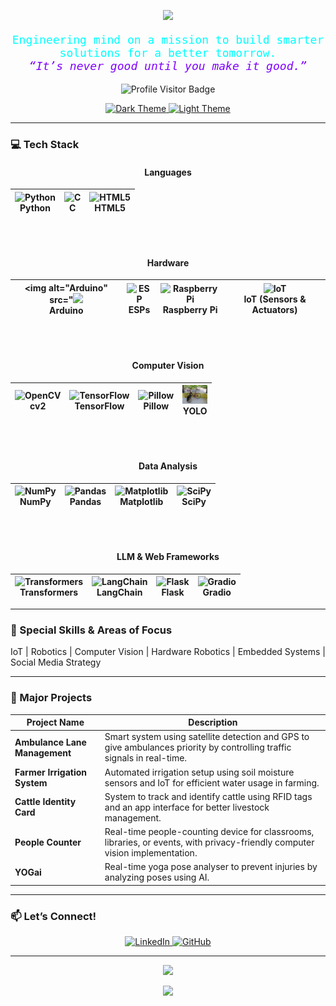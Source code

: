 <p align="center">
  <img src="https://capsule-render.vercel.app/api?type=waving&color=00FFFF,7F00FF&height=160&section=header&text=Shaurya%20Gupta&fontSize=56&fontWeight=700&fontColor=00FFFF&animation=fadeIn" />
</p>

<p align="center" style="font-size: 18px; font-family: monospace; color:#00FFFF;">
  Engineering mind on a mission to build smarter solutions for a better tomorrow.<br />
  <em style="color:#7F00FF;">“It’s never good until you make it good.”</em>
</p>
<p align="center">
  <img src="https://visitor-badge.laobi.icu/badge?page_id=shaurya-g123" alt="Profile Visitor Badge" />
</p>

<p align="center">
  <a href="https://github.com/shaurya-g123?tab=overview&theme=dark" target="_blank">
    <img src="https://img.shields.io/badge/Theme-Dark-121212?style=for-the-badge&logo=github&logoColor=00FFFF" alt="Dark Theme" />
  </a>
  <a href="https://github.com/shaurya-g123?tab=overview&theme=light" target="_blank">
    <img src="https://img.shields.io/badge/Theme-Light-F0F0F0?style=for-the-badge&logo=github&logoColor=7F00FF" alt="Light Theme" />
  </a>
</p>

---

### 💻 Tech Stack

<div align="center">

#### Languages  

| <img alt="Python" src="https://cdn.jsdelivr.net/gh/devicons/devicon/icons/python/python-original.svg" width="40" /><br>Python | <img alt="C" src="https://cdn.jsdelivr.net/gh/devicons/devicon/icons/c/c-original.svg" width="40" /><br>C | <img alt="HTML5" src="https://cdn.jsdelivr.net/gh/devicons/devicon/icons/html5/html5-original.svg" width="40" /><br>HTML5 |
| :---: | :---: | :---: |


<br /><br />

#### Hardware  

| <img alt="Arduino" src="<img src="https://cdn.jsdelivr.net/gh/devicons/devicon@latest/icons/arduino/arduino-original.svg" width="40" /><br>Arduino | <img alt="ESP" src="https://upload.wikimedia.org/wikipedia/commons/0/00/Espressif_logo.svg" width="40" /><br>ESPs | <img alt="Raspberry Pi" src="https://upload.wikimedia.org/wikipedia/commons/thumb/5/5f/Raspberry_Pi_Logo.svg/1024px-Raspberry_Pi_Logo.svg.png" width="40" /><br>Raspberry Pi | <img alt="IoT" src="https://cdn-icons-png.flaticon.com/512/1239/1239337.png" width="40" /><br>IoT (Sensors & Actuators) |
| :---: | :---: | :---: | :---: |


<br /><br />

#### Computer Vision  

| <img alt="OpenCV" src="https://upload.wikimedia.org/wikipedia/commons/5/5f/OpenCV_Logo_with_text_svg_version.svg" width="40" /><br>cv2 | <img alt="TensorFlow" src="https://cdn.jsdelivr.net/gh/devicons/devicon/icons/tensorflow/tensorflow-original.svg" width="40" /><br>TensorFlow | <img alt="Pillow" src="https://pillow.readthedocs.io/en/stable/_static/pillow-logo-light-text.svg" width="40" /><br>Pillow | <img alt="YOLO" src="https://raw.githubusercontent.com/AlexeyAB/darknet/master/data/dog.jpg" width="40" /><br>YOLO |
| :---: | :---: | :---: | :---: |


<br /><br />

#### Data Analysis  

| <img alt="NumPy" src="https://numpy.org/images/favicon.ico" width="40" /><br>NumPy | <img alt="Pandas" src="https://pandas.pydata.org/static/img/pandas_mark.svg" width="40" /><br>Pandas | <img alt="Matplotlib" src="https://matplotlib.org/_static/images/favicon.png" width="40" /><br>Matplotlib | <img alt="SciPy" src="https://docs.scipy.org/doc/scipy/reference/scipy-logo.svg" width="40" /><br>SciPy |
| :---: | :---: | :---: | :---: |

<br /><br />

#### LLM & Web Frameworks  

| <img alt="Transformers" src="https://huggingface.co/front/assets/huggingface_logo.svg" width="40" /><br>Transformers | <img alt="LangChain" src="https://avatars.githubusercontent.com/u/97630546?s=200&v=4" width="40" /><br>LangChain | <img alt="Flask" src="https://flask.palletsprojects.com/en/2.3.x/_images/flask-logo.png" width="40" /><br>Flask | <img alt="Gradio" src="https://gradio.app/assets/gradio-icon-color.svg" width="40" /><br>Gradio |
| :---: | :---: | :---: | :---: |


</div>

---

### 🎯 Special Skills & Areas of Focus  
IoT | Robotics | Computer Vision | Hardware Robotics | Embedded Systems | Social Media Strategy

---

### 🚀 Major Projects

<div align="center" markdown="1">

| Project Name              | Description                                                                                                 |
|--------------------------|-------------------------------------------------------------------------------------------------------------|
| **Ambulance Lane Management** | Smart system using satellite detection and GPS to give ambulances priority by controlling traffic signals in real-time. |
| **Farmer Irrigation System**   | Automated irrigation setup using soil moisture sensors and IoT for efficient water usage in farming.                |
| **Cattle Identity Card**       | System to track and identify cattle using RFID tags and an app interface for better livestock management.            |
| **People Counter**             | Real-time people-counting device for classrooms, libraries, or events, with privacy-friendly computer vision implementation. |
| **YOGai**                     | Real-time yoga pose analyser to prevent injuries by analyzing poses using AI.                                      |

</div>

---

### 📫 Let’s Connect!  

<p align="center">
  <a href="https://www.linkedin.com/in/guptshaurya" target="_blank">
    <img src="https://img.shields.io/badge/LinkedIn-0A66C2?style=for-the-badge&logo=linkedin&logoColor=white" alt="LinkedIn" />
  </a>
  <a href="https://github.com/shaurya-g123" target="_blank">
    <img src="https://img.shields.io/badge/GitHub-181717?style=for-the-badge&logo=github&logoColor=white" alt="GitHub" />
  </a>
</p>

---

<p align="center">
  <img src="https://github-readme-stats.vercel.app/api?username=shaurya-g123&show_icons=true&theme=radical&hide_border=true" />
</p>

<p align="center">
  <img src="https://github-readme-streak-stats.herokuapp.com/?user=shaurya-g123&theme=radical" />
</p>

